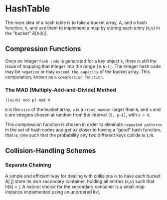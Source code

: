 # HashTable
The main idea of a hash table is to take a bucket array, A, and a hash function, h, and
use them to implement a map by storing each entry (k,v) in the “bucket” A[h(k)].
  
## Compression Functions
Once an integer `hash code` is generated for a key object `k`, there is still the issue of mapping that integer 
into the range `[0,N−1]`. The integer hash code may be `negative` or may `exceed the capacity` of the bucket array.
This computation, known as a `compression function`.

### The MAD (Multiply-Add-and-Divide) Method

`[(ai+b) mod p] mod N`

`N` is the `size` of the bucket array, `p` is a `prime number` larger than `N`, and `a` and `b` are integers chosen at 
random from the interval `[0, p−1]`, with `a > 0`.

This compression function is chosen in order to eliminate `repeated patterns` in the set of
hash codes and get us closer to having a “good” hash function, that is, one such that
the probability any two different keys collide is `1/N`.

## Collision-Handling Schemes
### Separate Chaining
A simple and efficient way for dealing with collisions is to have each bucket A[ j]
store its own secondary container, holding all entries (k,v) such that h(k) = j. A
natural choice for the secondary container is a small map instance implemented
using an unordered list.

